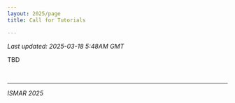 ```yaml
---
layout: 2025/page
title: Call for Tutorials

---
```

*Last updated: 2025-03-18 5:48AM GMT*

TBD

<br>

---

*ISMAR 2025*